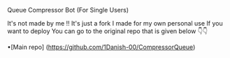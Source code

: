  Queue Compressor Bot (For Single Users)

It's not made by me !!
It's just a fork I made for my own personal use 
If you want to deploy 
You can go to the original repo that is given below 👇👇

•[Main repo] (https://github.com/1Danish-00/CompressorQueue)
